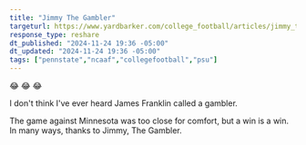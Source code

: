 ```yaml
---
title: "Jimmy The Gambler"
targeturl: https://www.yardbarker.com/college_football/articles/jimmy_the_gambler_made_all_the_difference_for_penn_state/s1_17286_41290206
response_type: reshare
dt_published: "2024-11-24 19:36 -05:00"
dt_updated: "2024-11-24 19:36 -05:00"
tags: ["pennstate","ncaaf","collegefootball","psu"]
---
```


:joy: :joy: :joy: 

I don't think I've ever heard James Franklin called a gambler.

The game against Minnesota was too close for comfort, but a win is a win. In many ways, thanks to Jimmy, The Gambler.